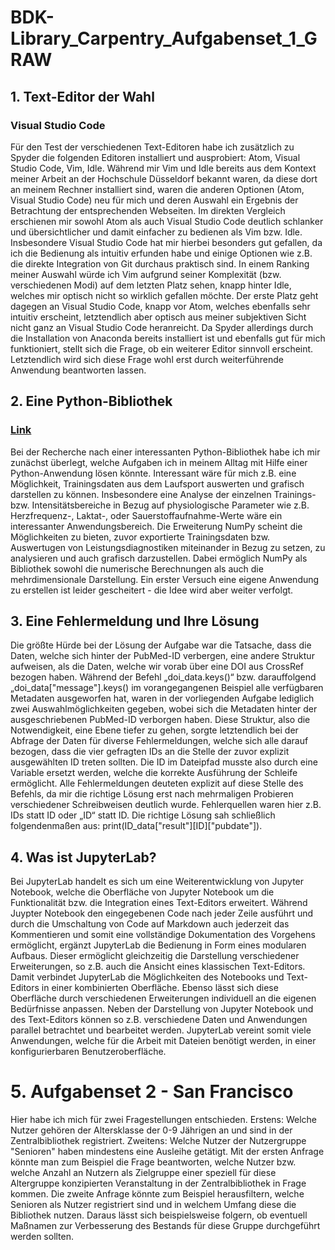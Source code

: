 # BDK-Library_Carpentry_Aufgabenset_1_GRAW

## 1. Text-Editor der Wahl

### Visual Studio Code

Für den Test der verschiedenen Text-Editoren habe ich zusätzlich zu Spyder die folgenden Editoren installiert und ausprobiert: Atom, Visual Studio Code, Vim, Idle. Während mir Vim und Idle bereits aus dem Kontext meiner Arbeit an der Hochschule Düsseldorf bekannt waren, da diese dort an meinem Rechner installiert sind, waren die anderen Optionen (Atom, Visual Studio Code) neu für mich und deren Auswahl ein Ergebnis der Betrachtung der entsprechenden Webseiten. Im direkten Vergleich erschienen mir sowohl Atom als auch Visual Studio Code deutlich schlanker und übersichtlicher und damit einfacher zu bedienen als Vim bzw. Idle. Insbesondere Visual Studio Code hat mir hierbei besonders gut gefallen, da ich die Bedienung als intuitiv erfunden habe und einige Optionen wie z.B. die direkte Integration von Git durchaus praktisch sind. In einem Ranking meiner Auswahl würde ich Vim aufgrund seiner Komplexität (bzw. verschiedenen Modi) auf dem letzten Platz sehen, knapp hinter Idle, welches mir optisch nicht so wirklich gefallen möchte. Der erste Platz geht dagegen an Visual Studio Code, knapp vor Atom, welches ebenfalls sehr intuitiv erscheint, letztendlich aber optisch aus meiner subjektiven Sicht nicht ganz an Visual Studio Code heranreicht. Da Spyder allerdings durch die Installation von Anaconda bereits installiert ist und ebenfalls gut für mich funktioniert, stellt sich die Frage, ob ein weiterer Editor sinnvoll erscheint. Letztendlich wird sich diese Frage wohl erst durch weiterführende Anwendung beantworten lassen. 

## 2. Eine Python-Bibliothek

### [Link](https://pypi.org/project/numpy/)

Bei der Recherche nach einer interessanten Python-Bibliothek habe ich mir zunächst überlegt, welche Aufgaben ich in meinem Alltag mit Hilfe einer Python-Anwendung lösen könnte. Interessant wäre für mich z.B. eine Möglichkeit, Trainingsdaten aus dem Laufsport auswerten und grafisch darstellen zu können. Insbesondere eine Analyse der einzelnen Trainings- bzw. Intensitätsbereiche in Bezug auf physiologische Parameter wie z.B. Herzfrequenz-, Laktat-, oder Sauerstoffaufnahme-Werte wäre ein interessanter Anwendungsbereich. Die Erweiterung NumPy scheint die Möglichkeiten zu bieten, zuvor exportierte Trainingsdaten bzw. Auswertugen von Leistungsdiagnostiken miteinander in Bezug zu setzen, zu analysieren und auch grafisch darzustellen. Dabei ermöglich NumPy als Bibliothek sowohl die numerische Berechnungen als auch die mehrdimensionale Darstellung. Ein erster Versuch eine eigene Anwendung zu erstellen ist leider gescheitert - die Idee wird aber weiter verfolgt. 

## 3. Eine Fehlermeldung und Ihre Lösung

Die größte Hürde bei der Lösung der Aufgabe war die Tatsache, dass die Daten, welche sich hinter der PubMed-ID verbergen, eine andere Struktur aufweisen, als die Daten, welche wir vorab über eine DOI aus CrossRef bezogen haben. Während der Befehl „doi_data.keys()“ bzw. darauffolgend „doi_data["message"].keys() im vorangegangenen Beispiel alle verfügbaren Metadaten ausgeworfen hat, waren in der vorliegenden Aufgabe lediglich zwei Auswahlmöglichkeiten gegeben, wobei sich die Metadaten hinter der ausgeschriebenen PubMed-ID verborgen haben. Diese Struktur, also die Notwendigkeit, eine Ebene tiefer zu gehen, sorgte letztendlich bei der Abfrage der Daten für diverse Fehlermeldungen, welche sich alle darauf bezogen, dass die vier gefragten IDs an die Stelle der zuvor explizit ausgewählten ID treten sollten. Die ID im Dateipfad musste also durch eine Variable ersetzt werden, welche die korrekte Ausführung der Schleife ermöglicht. Alle Fehlermeldungen deuteten explizit auf diese Stelle des Befehls, da mir die richtige Lösung erst nach mehrmaligen Probieren verschiedener Schreibweisen deutlich wurde. Fehlerquellen waren hier z.B. IDs statt ID oder „ID“ statt ID. Die richtige Lösung sah schließlich folgendenmaßen aus: print(ID_data["result"][ID]["pubdate"]). 

## 4. Was ist JupyterLab?

Bei JupyterLab handelt es sich um eine Weiterentwicklung von Jupyter Notebook, welche die Oberfläche von Jupyter Notebook um die Funktionalität bzw. die Integration eines Text-Editors erweitert. Während Juypter Notebook den eingegebenen Code nach jeder Zeile ausführt und durch die Umschaltung von Code auf Markdown auch jederzeit das Kommentieren und somit eine vollständige Dokumentation des Vorgehens ermöglicht, ergänzt JupyterLab die Bedienung in Form eines modularen Aufbaus. Dieser ermöglicht gleichzeitig die Darstellung verschiedener Erweiterungen, so z.B. auch die Ansicht eines klassischen Text-Editors. Damit verbindet JupyterLab die Möglichkeiten des Notebooks und Text-Editors in einer kombinierten Oberfläche. Ebenso lässt sich diese Oberfläche durch verschiedenen Erweiterungen individuell an die eigenen Bedürfnisse anpassen. Neben der Darstellung von Jupyter Notebook und des Text-Editors können so z.B. verschiedene Daten und Anwendungen parallel betrachtet und bearbeitet werden. JupyterLab vereint somit viele Anwendungen, welche für die Arbeit mit Dateien benötigt werden, in einer konfigurierbaren Benutzeroberfläche. 

# 5. Aufgabenset 2 - San Francisco

Hier habe ich mich für zwei Fragestellungen entschieden. Erstens: Welche Nutzer gehören der Altersklasse der 0-9 Jährigen an und sind in der Zentralbibliothek registriert. Zweitens: Welche Nutzer der Nutzergruppe "Senioren" haben mindestens eine Ausleihe getätigt. Mit der ersten Anfrage könnte man zum Beispiel die Frage beantworten, welche Nutzer bzw. welche Anzahl an Nutzern als Zielgruppe einer speziell für diese Altergruppe konzipierten Veranstaltung in der Zentralbibliothek in Frage kommen. Die zweite Anfrage könnte zum Beispiel herausfiltern, welche Senioren als Nutzer registriert sind und in welchem Umfang diese die Bibliothek nutzen. Daraus lässt sich beispielsweise folgern, ob eventuell Maßnamen zur Verbesserung des Bestands für diese Gruppe durchgeführt werden sollten. 

